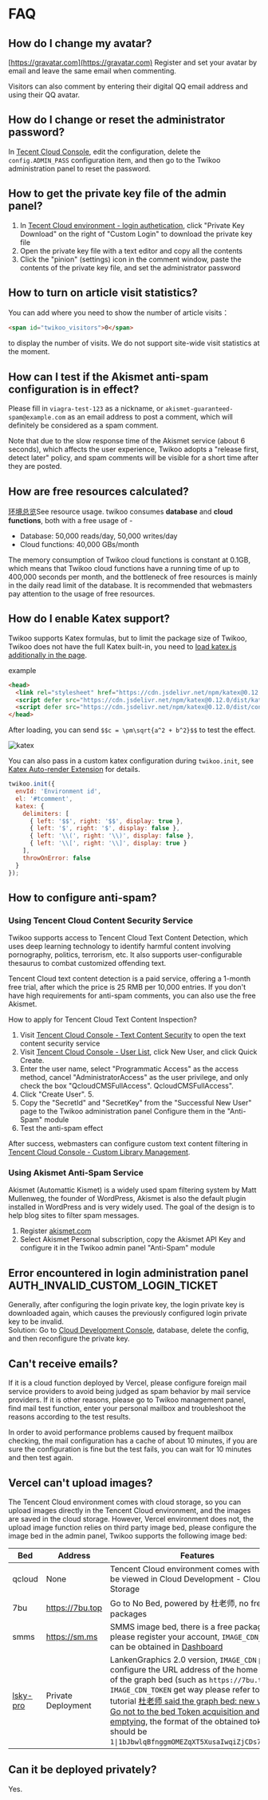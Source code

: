 # FAQ

## How do I change my avatar?

[https://gravatar.com](https://gravatar.com) Register and set your avatar by email and leave the same email when commenting.

Visitors can also comment by entering their digital QQ email address and using their QQ avatar.

## How do I change or reset the administrator password?

In [Tecent Cloud Console](https://console.cloud.tencent.com/tcb/database/collection/config), edit the configuration, delete the `config.ADMIN_PASS` configuration item, and then go to the Twikoo administration panel to reset the password.

## How to get the private key file of the admin panel?

1. In [Tecent Cloud environment - login authetication](https://console.cloud.tencent.com/tcb/env/login), click "Private Key Download" on the right of "Custom Login" to download the private key file
2. Open the private key file with a text editor and copy all the contents
3. Click the "pinion" (settings) icon in the comment window, paste the contents of the private key file, and set the administrator password

## How to turn on article visit statistics?

You can add where you need to show the number of article visits：

``` html
<span id="twikoo_visitors">0</span>
```

to display the number of visits. We do not support site-wide visit statistics at the moment.

## How can I test if the Akismet anti-spam configuration is in effect?

Please fill in `viagra-test-123` as a nickname, or `akismet-guaranteed-spam@example.com` as an email address to post a comment, which will definitely be considered as a spam comment.

Note that due to the slow response time of the Akismet service (about 6 seconds), which affects the user experience, Twikoo adopts a "release first, detect later" policy, and spam comments will be visible for a short time after they are posted.

## How are free resources calculated?

[环境总览](https://console.cloud.tencent.com/tcb/env/overview)See resource usage. twikoo consumes **database** and **cloud functions**, both with a free usage of -

* Database: 50,000 reads/day, 50,000 writes/day
* Cloud functions: 40,000 GBs/month

The memory consumption of Twikoo cloud functions is constant at 0.1GB, which means that Twikoo cloud functions have a running time of up to 400,000 seconds per month, and the bottleneck of free resources is mainly in the daily read limit of the database. It is recommended that webmasters pay attention to the usage of free resources.

## How do I enable Katex support?

Twikoo supports Katex formulas, but to limit the package size of Twikoo, Twikoo does not have the full Katex built-in, you need to [load katex.js additionally in the page](https://katex.org/docs/browser.html).

example

``` html
<head>
  <link rel="stylesheet" href="https://cdn.jsdelivr.net/npm/katex@0.12.0/dist/katex.min.css" integrity="sha384-AfEj0r4/OFrOo5t7NnNe46zW/tFgW6x/bCJG8FqQCEo3+Aro6EYUG4+cU+KJWu/X" crossorigin="anonymous">
  <script defer src="https://cdn.jsdelivr.net/npm/katex@0.12.0/dist/katex.min.js" integrity="sha384-g7c+Jr9ZivxKLnZTDUhnkOnsh30B4H0rpLUpJ4jAIKs4fnJI+sEnkvrMWph2EDg4" crossorigin="anonymous"></script>
  <script defer src="https://cdn.jsdelivr.net/npm/katex@0.12.0/dist/contrib/auto-render.min.js" integrity="sha384-mll67QQFJfxn0IYznZYonOWZ644AWYC+Pt2cHqMaRhXVrursRwvLnLaebdGIlYNa" crossorigin="anonymous"></script>
</head>
```

After loading, you can send `$$c = \pm\sqrt{a^2 + b^2}$$` to test the effect.

![katex](../static/katex.png)

You can also pass in a custom katex configuration during `twikoo.init`, see [Katex Auto-render Extension](https://katex.org/docs/autorender.html) for details.

``` js
twikoo.init({
  envId: 'Environment id',
  el: '#tcomment',
  katex: {
    delimiters: [
      { left: '$$', right: '$$', display: true },
      { left: '$', right: '$', display: false },
      { left: '\\(', right: '\\)', display: false },
      { left: '\\[', right: '\\]', display: true }
    ],
    throwOnError: false
  }
});
```

## How to configure anti-spam?

### Using Tencent Cloud Content Security Service

Twikoo supports access to Tencent Cloud Text Content Detection, which uses deep learning technology to identify harmful content involving pornography, politics, terrorism, etc. It also supports user-configurable thesaurus to combat customized offending text.

Tencent Cloud text content detection is a paid service, offering a 1-month free trial, after which the price is 25 RMB per 10,000 entries. If you don't have high requirements for anti-spam comments, you can also use the free Akismet.

How to apply for Tencent Cloud Text Content Inspection?

1. Visit [Tencent Cloud Console - Text Content Security](https://console.cloud.tencent.com/cms/text/overview) to open the text content security service
2. Visit [Tencent Cloud Console - User List](https://console.cloud.tencent.com/cam), click New User, and click Quick Create.
3. Enter the user name, select "Programmatic Access" as the access method, cancel "AdministratorAccess" as the user privilege, and only check the box "QcloudCMSFullAccess". QcloudCMSFullAccess".
4. Click "Create User". 5.
5. Copy the "SecretId" and "SecretKey" from the "Successful New User" page to the Twikoo administration panel Configure them in the "Anti-Spam" module
6. Test the anti-spam effect

After success, webmasters can configure custom text content filtering in [Tencent Cloud Console - Custom Library Management](https://console.cloud.tencent.com/cms/text/lib).

### Using Akismet Anti-Spam Service

Akismet (Automattic Kismet) is a widely used spam filtering system by Matt Mullenweg, the founder of WordPress, Akismet is also the default plugin installed in WordPress and is very widely used. The goal of the design is to help blog sites to filter spam messages.

1. Register [akismet.com](https://akismet.com)
2. Select Akismet Personal subscription, copy the Akismet API Key and configure it in the Twikoo admin panel "Anti-Spam" module

## Error encountered in login administration panel AUTH_INVALID_CUSTOM_LOGIN_TICKET

Generally, after configuring the login private key, the login private key is downloaded again, which causes the previously configured login private key to be invalid.<br>
Solution: Go to [Cloud Development Console](https://console.cloud.tencent.com/tcb/database/collection/config), database, delete the config, and then reconfigure the private key.

## Can't receive emails?

If it is a cloud function deployed by Vercel, please configure foreign mail service providers to avoid being judged as spam behavior by mail service providers. If it is other reasons, please go to Twikoo management panel, find mail test function, enter your personal mailbox and troubleshoot the reasons according to the test results.

In order to avoid performance problems caused by frequent mailbox checking, the mail configuration has a cache of about 10 minutes, if you are sure the configuration is fine but the test fails, you can wait for 10 minutes and then test again.

## Vercel can't upload images?

The Tencent Cloud environment comes with cloud storage, so you can upload images directly in the Tencent Cloud environment, and the images are saved in the cloud storage. However, Vercel environment does not, the upload image function relies on third party image bed, please configure the image bed in the admin panel, Twikoo supports the following image bed:

| Bed | Address | Features |
| ---- | ---- | ---- |
| qcloud | None | Tencent Cloud environment comes with it, can be viewed in Cloud Development - Cloud Storage |
| 7bu | https://7bu.top | Go to No Bed, powered by 杜老师, no free packages |
| smms | https://sm.ms | SMMS image bed, there is a free package, please register your account, `IMAGE_CDN_TOKEN` can be obtained in [Dashboard](https://sm.ms/home/apitoken) |
| [lsky-pro](https://www.lsky.pro) | Private Deployment | LankenGraphics 2.0 version, `IMAGE_CDN` please configure the URL address of the home page of the graph bed (such as `https://7bu.top`), `IMAGE_CDN_TOKEN` get way please refer to the tutorial [杜老师 said the graph bed: new version Go not to the bed Token acquisition and emptying](https://dusays.com/454/), the format of the obtained token should be `1\|1bJbwlqBfnggmOMEZqXT5XusaIwqiZjCDs7r1Ob5`) |

## Can it be deployed privately?

Yes.
